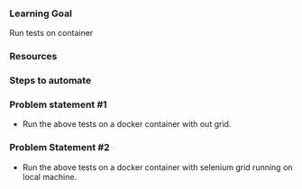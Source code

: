 ### Learning Goal
Run tests on container

### Resources

### Steps to automate

### Problem statement #1
- Run the above tests on a docker container with out grid.

### Problem Statement #2
- Run the above tests on a docker container with selenium grid running on local machine.

